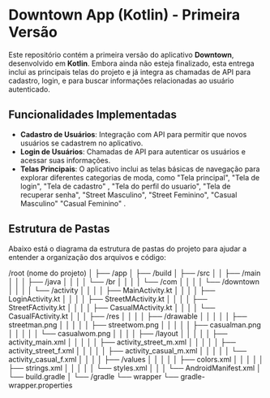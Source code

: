 # Downtown App (Kotlin) - Primeira Versão

Este repositório contém a primeira versão do aplicativo **Downtown**, desenvolvido em **Kotlin**. Embora ainda não esteja finalizado, esta entrega inclui as principais telas do projeto e já integra as chamadas de API para cadastro, login, e para buscar informações relacionadas ao usuário autenticado.

## Funcionalidades Implementadas

- **Cadastro de Usuários**: Integração com API para permitir que novos usuários se cadastrem no aplicativo.
- **Login de Usuários**: Chamadas de API para autenticar os usuários e acessar suas informações.
- **Telas Principais**: O aplicativo inclui as telas básicas de navegação para explorar diferentes categorias de moda, como "Tela principal", "Tela de login", "Tela de cadastro" , "Tela do perfil do usuario", "Tela de recuperar senha",  "Street Masculino", "Street Feminino", "Casual Masculino" "Casual Feminino" .

## Estrutura de Pastas

Abaixo está o diagrama da estrutura de pastas do projeto para ajudar a entender a organização dos arquivos e código:


/root (nome do projeto)
│
├── /app
│   ├── /build
│   ├── /src
│   │   ├── /main
│   │   │   ├── /java
│   │   │   │   └── /br
│   │   │   │       └── /com
│   │   │   │           └── /downtown
│   │   │   │               └── /activity
│   │   │   │                   ├── MainActivity.kt
│   │   │   │                   ├── LoginActivity.kt
│   │   │   │                   ├── StreetMActivity.kt
│   │   │   │                   ├── StreetFActivity.kt
│   │   │   │                   ├── CasualMActivity.kt
│   │   │   │                   └── CasualFActivity.kt
│   │   │   ├── /res
│   │   │   │   ├── /drawable
│   │   │   │   │   ├── streetman.png
│   │   │   │   │   ├── streetwom.png
│   │   │   │   │   ├── casualman.png
│   │   │   │   │   └── casualwom.png
│   │   │   │   ├── /layout
│   │   │   │   │   ├── activity_main.xml
│   │   │   │   │   ├── activity_street_m.xml
│   │   │   │   │   ├── activity_street_f.xml
│   │   │   │   │   ├── activity_casual_m.xml
│   │   │   │   │   └── activity_casual_f.xml
│   │   │   │   ├── /values
│   │   │   │   │   ├── colors.xml
│   │   │   │   │   ├── strings.xml
│   │   │   │   │   └── styles.xml
│   │   │   └── AndroidManifest.xml
│   └── build.gradle
│
└── /gradle
    └── wrapper
        └── gradle-wrapper.properties
